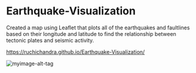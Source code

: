 # Earthquake-Visualization

Created a map using Leaflet that plots all of the earthquakes and faultlines based on their longitude and latitude to find the relationship between tectonic plates and seismic activity.

https://ruchichandra.github.io/Earthquake-Visualization/


![myimage-alt-tag](https://github.com/ruchichandra/Earthquake-Visualization/blob/master/Earthquake%20Visualization.PNG)



